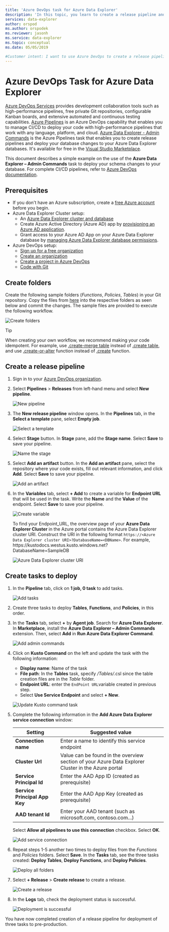 ```yaml
---
title: 'Azure DevOps task for Azure Data Explorer'
description: 'In this topic, you learn to create a release pipeline and deploy'
services: data-explorer
author: orspod
ms.author: orspodek
ms.reviewer: jasonh
ms.service: data-explorer
ms.topic: conceptual
ms.date: 05/05/2019

#Customer intent: I want to use Azure DevOps to create a release pipeline and deploy
---
```


# Azure DevOps Task for Azure Data Explorer

[Azure DevOps Services](https://azure.microsoft.com/services/devops/) provides development collaboration tools such as high-performance pipelines, free private Git repositories, configurable Kanban boards, and extensive automated and continuous testing capabilities. [Azure Pipelines](https://azure.microsoft.com/services/devops/pipelines/) is an Azure DevOps capability that enables you to manage CI/CD to deploy your code with high-performance pipelines that work with any language, platform, and cloud.
[Azure Data Explorer - Admin Commands](https://marketplace.visualstudio.com/items?itemName=Azure-Kusto.PublishToADX) is the Azure Pipelines task that enables you to create release pipelines and deploy your database changes to your Azure Data Explorer databases. It's available for free in the [Visual Studio Marketplace](https://marketplace.visualstudio.com/).

This document describes a simple example on the use of the **Azure Data Explorer – Admin Commands** task to deploy your schema changes to your database. For complete CI/CD pipelines, refer to [Azure DevOps documentation](/azure/devops/user-guide/what-is-azure-devops?view=azure-devops#vsts).

## Prerequisites

* If you don't have an Azure subscription, create a [free Azure account](https://azure.microsoft.com/free/) before you begin.
* Azure Data Explorer Cluster setup:
    * An [Azure Data Explorer cluster and database](/azure/data-explorer/create-cluster-database-portal)
    * Create Azure Active Directory (Azure AD) app by [provisioning an Azure AD application](kusto/management/access-control/how-to-provision-aad-app.md).
    * Grant access to your Azure AD App on your Azure Data Explorer database by [managing Azure Data Explorer database permissions](/azure/data-explorer/manage-database-permissions).
* Azure DevOps setup:
    * [Sign up for a free organization](/azure/devops/user-guide/sign-up-invite-teammates?view=azure-devops)
    * [Create an organization](/azure/devops/organizations/accounts/create-organization?view=azure-devops)
    * [Create a project in Azure DevOps](/azure/devops/organizations/projects/create-project?view=azure-devops)
    * [Code with Git](/azure/devops/user-guide/code-with-git?view=azure-devops)

## Create folders

Create the following sample folders (*Functions*, *Policies*, *Tables*) in your Git repository. Copy the files from [here](https://github.com/Azure/azure-kusto-docs-samples/tree/master/DevOps_release_pipeline) into the respective folders as seen below and commit the changes. The sample files are provided to execute the following workflow.

![Create folders](media/devops/create-folders.png)

> [!TIP]
> When creating your own workflow, we recommend making your code idempotent. For example, use [.create-merge table](kusto/management/create-table-command.md#create-merge-table) instead of [.create table](kusto/management/create-table-command.md), and use [.create-or-alter](kusto/management/create-alter-function.md) function instead of [.create](kusto/management/create-function.md) function.

## Create a release pipeline

1. Sign in to your [Azure DevOps organization](https://dev.azure.com/).
1. Select **Pipelines** > **Releases** from left-hand menu and select **New pipeline**.

    ![New pipeline](media/devops/new-pipeline.png)

1. The **New release pipeline** window opens. In the **Pipelines** tab, in the **Select a template** pane, select **Empty job**.

     ![Select a template](media/devops/select-template.png)

1. Select **Stage** button. In **Stage** pane, add the **Stage name**. Select **Save** to save your pipeline.

    ![Name the stage](media/devops/stage-name.png)

1. Select **Add an artifact** button. In the **Add an artifact** pane, select the repository where your code exists, fill out relevant information, and click **Add**. Select **Save** to save your pipeline.

    ![Add an artifact](media/devops/add-artifact.png)

1. In the **Variables** tab, select **+ Add** to create a variable for **Endpoint URL** that will be used in the task. Write the **Name** and the **Value** of the endpoint. Select **Save** to save your pipeline. 

    ![Create variable](media/devops/create-variable.png)

    To find your Endpoint_URL, the overview page of your **Azure Data Explorer Cluster** in the Azure portal contains the Azure Data Explorer cluster URI. Construct the URI in the following format `https://<Azure Data Explorer cluster URI>?DatabaseName=<DBName>`.  For example, https:\//kustodocs.westus.kusto.windows.net?DatabaseName=SampleDB

    ![Azure Data Explorer cluster URI](media/devops/adx-cluster-uri.png)

## Create tasks to deploy

1. In the **Pipeline** tab, click on **1 job, 0 task** to add tasks. 

    ![Add tasks](media/devops/add-task.png)

1. Create three tasks to deploy **Tables**, **Functions**, and **Policies**, in this order. 

1. In the **Tasks** tab, select **+** by **Agent job**. Search for **Azure Data Explorer**. In **Marketplace**, install the **Azure Data Explorer – Admin Commands** extension. Then, select **Add** in **Run Azure Data Explorer Command**.

     ![Add admin commands](media/devops/add-admin-commands.png)

1. Click on **Kusto Command** on the left and update the task with the following information:
    * **Display name**: Name of the task
    * **File path**: In the **Tables** task, specify */Tables/*.csl since the table creation files are in the *Table* folder.
    * **Endpoint URL**: enter the `EndPoint URL`variable created in previous step.
    * Select **Use Service Endpoint** and select **+ New**.

    ![Update Kusto command task](media/devops/kusto-command-task.png)

1. Complete the following information in the **Add Azure Data Explorer service connection** window:

    |Setting  |Suggested value  |
    |---------|---------|
    |**Connection name**     |    Enter a name to identify this service endpoint     |
    |**Cluster Url**    |    Value can be found in the overview section of your Azure Data Explorer Cluster in the Azure portal | 
    |**Service Principal Id**    |    Enter the AAD App ID (created as prerequisite)     |
    |**Service Principal App Key**     |    Enter the AAD App Key (created as prerequisite)    |
    |**AAD tenant Id**    |      Enter your AAD tenant (such as microsoft.com, contoso.com...)    |

    Select **Allow all pipelines to use this connection** checkbox. Select **OK**.

    ![Add service connection](media/devops/add-service-connection.png)

1. Repeat steps 1-5 another two times to deploy files from the *Functions* and *Policies* folders. Select **Save**. In the **Tasks** tab, see the three tasks created: **Deploy Tables**, **Deploy Functions**, and **Deploy Policies**.

    ![Deploy all folders](media/devops/deploy-all-folders.png)

1. Select **+ Release** > **Create release** to create a release.

    ![Create a release](media/devops/create-release.png)

1. In the **Logs** tab, check the deployment status is successful.

    ![Deployment is successful](media/devops/deployment-successful.png)

You have now completed creation of a release pipeline for deployment of three tasks to pre-production.